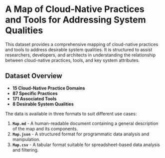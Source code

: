 # A Map of Cloud-Native Practices and Tools for Addressing System Qualities

This dataset provides a comprehensive mapping of cloud-native practices and tools to address desirable system qualities. It is structured to assist researchers, developers, and architects in understanding the relationship between cloud-native practices, tools, and key system attributes.

## Dataset Overview  
- **15 Cloud-Native Practice Domains**  
- **87 Specific Practices**  
- **171 Associated Tools**  
- **8 Desirable System Qualities**

The data is available in three formats to suit different use cases:

1. **`Map.md`** - A human-readable document containing a general description of the map and its components.  
2. **`Map.json`** - A structured format for programmatic data analysis and manipulation.  
3. **`Map.csv`** - A tabular format suitable for spreadsheet-based data analysis and filtering.  
